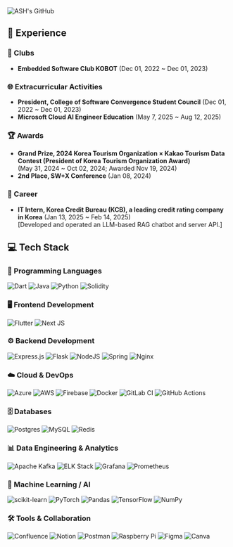 <div class="header">
  <img src="https://capsule-render.vercel.app/api?type=waving&color=f5f5f5&fontColor=000000&text=ASH's%20GitHub&height=150&fontSize=60&descAlignY=75&descAlign=60" alt="ASH's GitHub">
</div>


## 📜 Experience

### 🎯 Clubs
- **Embedded Software Club KOBOT** (Dec 01, 2022 ~ Dec 01, 2023)  

### 🌐 Extracurricular Activities
- **President, College of Software Convergence Student Council** (Dec 01, 2022 ~ Dec 01, 2023)  
- **Microsoft Cloud AI Engineer Education** (May 7, 2025 ~ Aug 12, 2025)  

### 🏆 Awards
- **Grand Prize, 2024 Korea Tourism Organization × Kakao Tourism Data Contest (President of Korea Tourism Organization Award)**  
  (May 31, 2024 ~ Oct 02, 2024; Awarded Nov 19, 2024)  
- **2nd Place, SW+X Conference** (Jan 08, 2024)  

### 💼 Career
- **IT Intern, Korea Credit Bureau (KCB), a leading credit rating company in Korea** (Jan 13, 2025 ~ Feb 14, 2025)  
  [Developed and operated an LLM-based RAG chatbot and server API.]

## 💻 Tech Stack

### 🚀 Programming Languages
![Dart](https://img.shields.io/badge/dart-%230175C2.svg?style=for-the-badge&logo=dart&logoColor=white) 
![Java](https://img.shields.io/badge/java-%23ED8B00.svg?style=for-the-badge&logo=openjdk&logoColor=white) 
![Python](https://img.shields.io/badge/python-3670A0?style=for-the-badge&logo=python&logoColor=ffdd54) 
![Solidity](https://img.shields.io/badge/Solidity-%23363636.svg?style=for-the-badge&logo=solidity&logoColor=white)

### 🖥️ Frontend Development
![Flutter](https://img.shields.io/badge/Flutter-%2302569B.svg?style=for-the-badge&logo=Flutter&logoColor=white) 
![Next JS](https://img.shields.io/badge/Next-black?style=for-the-badge&logo=next.js&logoColor=white) 


### ⚙️ Backend Development
![Express.js](https://img.shields.io/badge/express.js-%23404d59.svg?style=for-the-badge&logo=express&logoColor=%2361DAFB) 
![Flask](https://img.shields.io/badge/flask-%23000.svg?style=for-the-badge&logo=flask&logoColor=white) 
![NodeJS](https://img.shields.io/badge/node.js-6DA55F?style=for-the-badge&logo=node.js&logoColor=white) 
![Spring](https://img.shields.io/badge/spring-%236DB33F.svg?style=for-the-badge&logo=spring&logoColor=white) 
![Nginx](https://img.shields.io/badge/nginx-%23009639.svg?style=for-the-badge&logo=nginx&logoColor=white) 


### ☁️ Cloud & DevOps
![Azure](https://img.shields.io/badge/azure-%230072C6.svg?style=for-the-badge&logo=microsoftazure&logoColor=white) 
![AWS](https://img.shields.io/badge/AWS-%23FF9900.svg?style=for-the-badge&logo=amazon-aws&logoColor=white) 
![Firebase](https://img.shields.io/badge/firebase-a08021?style=for-the-badge&logo=firebase&logoColor=ffcd34) 
![Docker](https://img.shields.io/badge/docker-%230db7ed.svg?style=for-the-badge&logo=docker&logoColor=white) 
![GitLab CI](https://img.shields.io/badge/gitlab%20CI-%23181717.svg?style=for-the-badge&logo=gitlab&logoColor=white) 
![GitHub Actions](https://img.shields.io/badge/github%20actions-%232671E5.svg?style=for-the-badge&logo=githubactions&logoColor=white) 


### 🗄️ Databases
![Postgres](https://img.shields.io/badge/postgres-%23316192.svg?style=for-the-badge&logo=postgresql&logoColor=white) 
![MySQL](https://img.shields.io/badge/mysql-4479A1.svg?style=for-the-badge&logo=mysql&logoColor=white) 
![Redis](https://img.shields.io/badge/redis-%23DD0031.svg?style=for-the-badge&logo=redis&logoColor=white)

### 📊 Data Engineering & Analytics
![Apache Kafka](https://img.shields.io/badge/Apache%20Kafka-000?style=for-the-badge&logo=apachekafka) 
![ELK Stack](https://img.shields.io/badge/ELK%20Stack-005571?style=for-the-badge&logo=elasticstack&logoColor=white) 
![Grafana](https://img.shields.io/badge/grafana-%23F46800.svg?style=for-the-badge&logo=grafana&logoColor=white) 
![Prometheus](https://img.shields.io/badge/Prometheus-E6522C?style=for-the-badge&logo=Prometheus&logoColor=white) 

### 🤖 Machine Learning / AI
![scikit-learn](https://img.shields.io/badge/scikit--learn-%23F7931E.svg?style=for-the-badge&logo=scikit-learn&logoColor=white) 
![PyTorch](https://img.shields.io/badge/PyTorch-%23EE4C2C.svg?style=for-the-badge&logo=PyTorch&logoColor=white) 
![Pandas](https://img.shields.io/badge/pandas-%23150458.svg?style=for-the-badge&logo=pandas&logoColor=white) 
![TensorFlow](https://img.shields.io/badge/TensorFlow-%23FF6F00.svg?style=for-the-badge&logo=TensorFlow&logoColor=white) 
![NumPy](https://img.shields.io/badge/numpy-%23013243.svg?style=for-the-badge&logo=numpy&logoColor=white)

### 🛠️ Tools & Collaboration
![Confluence](https://img.shields.io/badge/confluence-%23172BF4.svg?style=for-the-badge&logo=confluence&logoColor=white) 
![Notion](https://img.shields.io/badge/Notion-%23000000.svg?style=for-the-badge&logo=notion&logoColor=white) 
![Postman](https://img.shields.io/badge/Postman-FF6C37?style=for-the-badge&logo=postman&logoColor=white) 
![Raspberry Pi](https://img.shields.io/badge/-Raspberry_Pi-C51A4A?style=for-the-badge&logo=Raspberry-Pi)
![Figma](https://img.shields.io/badge/figma-%23F24E1E.svg?style=for-the-badge&logo=figma&logoColor=white) 
![Canva](https://img.shields.io/badge/Canva-%2300C4CC.svg?style=for-the-badge&logo=Canva&logoColor=white)


<!--
**3uhyeon/3uhyeon** is a ✨ _special_ ✨ repository because its `README.md` (this file) appears on your GitHub profile.

Here are some ideas to get you started:

- 🔭 I’m currently working on ...
- 🌱 I’m currently learning ...
- 👯 I’m looking to collaborate on ...
- 🤔 I’m looking for help with ...
- 💬 Ask me about ...
- 📫 How to reach me: ...
- 😄 Pronouns: ...
- ⚡ Fun fact: ...
-->
